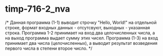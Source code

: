 # timp-716-2_nva
/*
Данная программа (1-1) выводит строчку "Hello, World!" на отдельной строке, формат входных данных - отсутсвуют, выходных - указанная строка. 
Программа 1-2 принимает на вход два целочисленных числа, а на выход программа выдает сумму этих чисел.
Программа (1-3) на вход принимает два числа (целочисленных), а выводит результат возведения первого числа в степени второе число. 
*/
